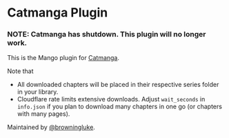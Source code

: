 # Catmanga Plugin

### NOTE: Catmanga has shutdown. This plugin will no longer  work.

This is the Mango plugin for [Catmanga](https://catmanga.org). 

Note that

- All downloaded chapters will be placed in their respective series folder in your library.
- Cloudflare rate limits extensive downloads. Adjust `wait_seconds` in `info.json` if you plan to download many chapters in one go (or chapters with many pages).

Maintained by [@browningluke](https://github.com/browningluke).